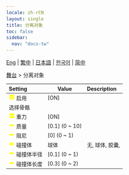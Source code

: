 ```yaml
---
locale: zh-rCN
layout: single
title: 分离对象
toc: false
sidebar:
  nav: "docs-tw"
---
```

[Eng](/dancexr/menu/2025.4/stage/detach_object) | [繁中](/tw/dancexr/menu/2025.4/stage/detach_object) | [日本語](/jp/dancexr/menu/2025.4/stage/detach_object) | [한국어](/kr/dancexr/menu/2025.4/stage/detach_object) | [简中](/zh/dancexr/menu/2025.4/stage/detach_object)

[舞台](../menu#舞台) > 分离对象



| Setting | Value | Description |
| :--- | --- | :--- |
|<nobr><img src="/images/icon/ic_check_on.png" alt="check on icon"/> 启用</nobr>| [ON] | 
|<nobr> 选择骨骼</nobr>|| 
|<nobr><img src="/images/icon/ic_check_on.png" alt="check on icon"/> 重力</nobr>| [ON] | 
|<nobr><img src="/images/icon/ic_slider.png" alt="slider icon"/> 质量</nobr>| [0.1] (0 ~ 10) | 
|<nobr><img src="/images/icon/ic_slider.png" alt="slider icon"/> 阻尼</nobr>| [0] (0 ~ 1) | 
|<nobr><img src="/images/icon/ic_toggle_on.png" alt="toggle on icon"/> 碰撞体</nobr>| 球体 | 无, 球体, 胶囊, 
|<nobr><img src="/images/icon/ic_slider.png" alt="slider icon"/> 碰撞体半径</nobr>| [0.1] (0 ~ 1) | 
|<nobr><img src="/images/icon/ic_slider.png" alt="slider icon"/> 碰撞体长度</nobr>| [0.3] (0 ~ 2) | 
